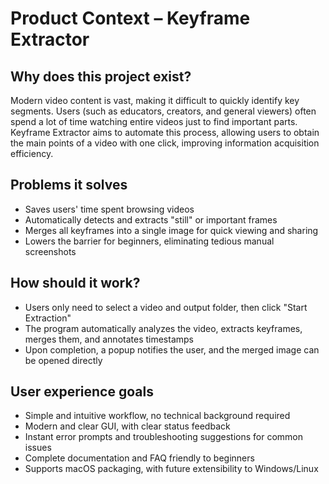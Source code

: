 # Product Context – Keyframe Extractor

## Why does this project exist?
Modern video content is vast, making it difficult to quickly identify key segments. Users (such as educators, creators, and general viewers) often spend a lot of time watching entire videos just to find important parts.  
Keyframe Extractor aims to automate this process, allowing users to obtain the main points of a video with one click, improving information acquisition efficiency.

## Problems it solves
- Saves users' time spent browsing videos
- Automatically detects and extracts "still" or important frames
- Merges all keyframes into a single image for quick viewing and sharing
- Lowers the barrier for beginners, eliminating tedious manual screenshots

## How should it work?
- Users only need to select a video and output folder, then click "Start Extraction"
- The program automatically analyzes the video, extracts keyframes, merges them, and annotates timestamps
- Upon completion, a popup notifies the user, and the merged image can be opened directly

## User experience goals
- Simple and intuitive workflow, no technical background required
- Modern and clear GUI, with clear status feedback
- Instant error prompts and troubleshooting suggestions for common issues
- Complete documentation and FAQ friendly to beginners
- Supports macOS packaging, with future extensibility to Windows/Linux
